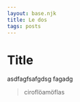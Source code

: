 ```yaml
---
layout: base.njk
title: Le dos
tags: posts
---
```


# Title

asdfagfsafgdsg
fagadg

> ciroflöamöflas
